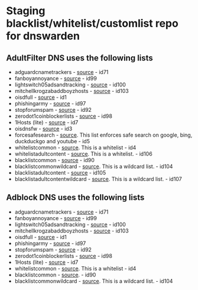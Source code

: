 # Staging blacklist/whitelist/customlist repo for dnswarden

## AdultFilter DNS uses the following lists

- adguardcnametrackers - [source](https://raw.githubusercontent.com/AdguardTeam/cname-trackers/master/combined_disguised_trackers_justdomains.txt) - id71
- fanboyannoyance - [source](https://easylist.to/easylist/fanboy-annoyance.txt) - id99
- lightswitch05adsandtracking - [source](https://www.github.developerdan.com/hosts/lists/ads-and-tracking-extended.txt) - id100
- mitchellkrogzabaddboyzhosts - [source](https://raw.githubusercontent.com/mitchellkrogza/Badd-Boyz-Hosts/master/hosts) - id103
- oisdfull - [source](https://dbl.oisd.nl) - id1
- phishingarmy - [source](https://phishing.army/download/phishing_army_blocklist.txt) - id97
- stopforumspam - [source](https://www.stopforumspam.com/downloads/toxic_domains_whole.txt) - id92
- zerodot1coinblockerlists - [source](https://zerodot1.gitlab.io/CoinBlockerLists/hosts) - id98
- 1Hosts (lite) - [source](https://raw.githubusercontent.com/badmojr/1Hosts/master/Lite/domains.txt) - id7
- oisdnsfw - [source](https://dbl.oisd.nl/nsfw) - id3
- forcesafesearch - [source](https://raw.githubusercontent.com/dnswarden/blocklist-staging/main/blacklist/forcesafesearch.txt). This list enforces safe search on google, bing, duckduckgo and youtube - id5
- whitelistcommon - [source](https://raw.githubusercontent.com/dnswarden/blocklist-staging/main/whitelist/whitelistcommon.txt). This is a whitelist - id4
- whitelistadultcontent - [source](https://raw.githubusercontent.com/dnswarden/blocklist-staging/main/whitelist/whitelistadultcontent.txt). This is a whitelist. - id106
- blacklistcommon - [source](https://raw.githubusercontent.com/dnswarden/blocklist-staging/main/blacklist/blacklistcommon.txt) - id90
- blacklistcommonwildcard - [source](https://raw.githubusercontent.com/dnswarden/blocklist-staging/main/blacklist/blacklistcommonwildcard.txt). This is a wildcard list. - id104
- blacklistadultcontent - [source](https://raw.githubusercontent.com/dnswarden/blocklist-staging/main/blacklist/blacklistadultcontent.txt) - id105
- blacklistadultcontentwildcard - [source](https://raw.githubusercontent.com/dnswarden/blocklist-staging/main/blacklist/blacklistadultcontentwildcard.txt). This is a wildcard list. - id107

## Adblock DNS uses the following lists

- adguardcnametrackers - [source](https://raw.githubusercontent.com/AdguardTeam/cname-trackers/master/combined_disguised_trackers_justdomains.txt) - id71
- fanboyannoyance - [source](https://easylist.to/easylist/fanboy-annoyance.txt) - id99
- lightswitch05adsandtracking - [source](https://www.github.developerdan.com/hosts/lists/ads-and-tracking-extended.txt) - id100
- mitchellkrogzabaddboyzhosts - [source](https://raw.githubusercontent.com/mitchellkrogza/Badd-Boyz-Hosts/master/hosts) - id103
- oisdfull - [source](https://dbl.oisd.nl) - id1
- phishingarmy - [source](https://phishing.army/download/phishing_army_blocklist.txt) - id97
- stopforumspam - [source](https://www.stopforumspam.com/downloads/toxic_domains_whole.txt) - id92
- zerodot1coinblockerlists - [source](https://zerodot1.gitlab.io/CoinBlockerLists/hosts) - id98
- 1Hosts (lite) - [source](https://raw.githubusercontent.com/badmojr/1Hosts/master/Lite/domains.txt) - id7
- whitelistcommon - [source](https://raw.githubusercontent.com/dnswarden/blocklist-staging/main/whitelist/whitelistcommon.txt). This is a whitelist - id4
- blacklistcommon - [source](https://raw.githubusercontent.com/dnswarden/blocklist-staging/main/blacklist/blacklistcommon.txt). - id90
- blacklistcommonwildcard - [source](https://raw.githubusercontent.com/dnswarden/blocklist-staging/main/blacklist/blacklistcommonwildcard.txt). This is a wildcard list. - id104
